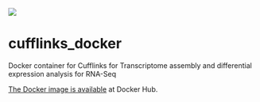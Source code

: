 [![](https://images.microbadger.com/badges/image/fomightez/rnaseqcufflinks.svg)](https://microbadger.com/images/fomightez/rnaseqcufflinks "Get your own image badge on microbadger.com")

# cufflinks_docker
Docker container for Cufflinks for Transcriptome assembly and differential expression analysis for RNA-Seq

[The Docker image is available](https://hub.docker.com/r/fomightez/rnaseqcufflinks/) at Docker Hub.
